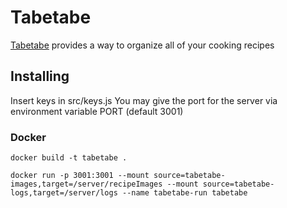 # Tabetabe

[Tabetabe](http://chiaki.vatsul.com:3001) provides a way to organize all of your cooking recipes

## Installing

Insert keys in src/keys.js
You may give the port for the server via environment variable PORT (default 3001)

### Docker

`docker build -t tabetabe .`

`docker run -p 3001:3001 --mount source=tabetabe-images,target=/server/recipeImages --mount source=tabetabe-logs,target=/server/logs --name tabetabe-run tabetabe`
